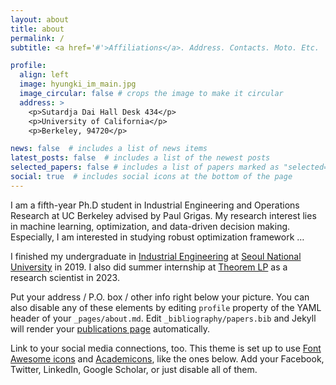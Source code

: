 ```yaml
---
layout: about
title: about
permalink: /
subtitle: <a href='#'>Affiliations</a>. Address. Contacts. Moto. Etc.

profile:
  align: left
  image: hyungki_im_main.jpg
  image_circular: false # crops the image to make it circular
  address: >
    <p>Sutardja Dai Hall Desk 434</p>
    <p>University of California</p>
    <p>Berkeley, 94720</p>

news: false  # includes a list of news items
latest_posts: false  # includes a list of the newest posts
selected_papers: false # includes a list of papers marked as "selected={true}"
social: true  # includes social icons at the bottom of the page
---
```


I am a fifth-year Ph.D student in Industrial Engineering and Operations Research at UC Berkeley advised by Paul Grigas. My research interest lies in machine learning, optimization, and data-driven decision making. Especially, I am interested in studying robust optimization framework …

I finished my undergraduate in [Industrial Engineering](http://ie.snu.ac.kr/) at [Seoul National University](https://www.snu.ac.kr/) in 2019. I also did summer internship at [Theorem LP](https://www.theoremlp.com/) as a research scientist in 2023.

Put your address / P.O. box / other info right below your picture. You can also disable any of these elements by editing `profile` property of the YAML header of your `_pages/about.md`. Edit `_bibliography/papers.bib` and Jekyll will render your [publications page](/al-folio/publications/) automatically.

Link to your social media connections, too. This theme is set up to use [Font Awesome icons](http://fortawesome.github.io/Font-Awesome/) and [Academicons](https://jpswalsh.github.io/academicons/), like the ones below. Add your Facebook, Twitter, LinkedIn, Google Scholar, or just disable all of them.
